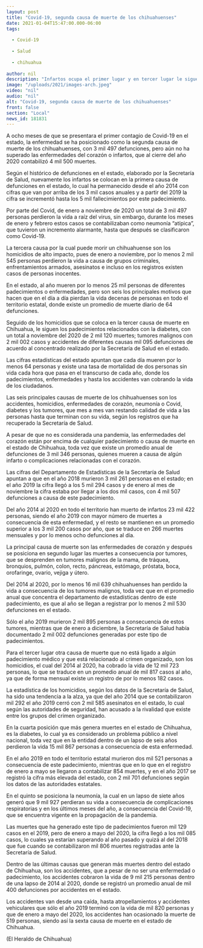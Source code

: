 ```yaml
---
layout: post
title: "Covid-19, segunda causa de muerte de los chihuahuenses"
date: 2021-01-04T15:47:00.000-06:00
tags:
  
  - Covid-19
  
  - Salud
  
  - chihuahua
  
author: nil
description: "Infartos ocupa el primer lugar y en tercer lugar le siguen los homicidios"
image: "/uploads/2021/images-arch.jpeg"
video: "nil"
audio: "nil"
alt: "Covid-19, segunda causa de muerte de los chihuahuenses"
front: false
section: "Local"
news_id: 181831
---
```


A ocho meses de que se presentara el primer contagio de Covid-19 en el estado, la enfermedad se ha posicionado como la segunda causa de muerte de los chihuahuenses, con 3 mil 497 defunciones, pero aún no ha superado las enfermedades del corazón o infartos, que al cierre del año 2020 contabilizó 4 mil 500 muertes.

Según el histórico de defunciones en el estado, elaborado por la Secretaría de Salud, nuevamente los infartos se colocan en la primera causa de defunciones en el estado, lo cual ha permanecido desde el año 2014 con cifras que van por arriba de los 3 mil casos anuales y a partir del 2019 la cifra se incrementó hasta los 5 mil fallecimientos por este padecimiento.

Por parte del Covid, de enero a noviembre de 2020 un total de 3 mil 497 personas perdieron la vida a raíz del virus, sin embargo, durante los meses de enero y febrero estos casos se contabilizaban como neumonía “atípica”, que tuvieron un incremento alarmante, hasta que después se clasificaron como Covid-19.

La tercera causa por la cual puede morir un chihuahuense son los homicidios de alto impacto, pues de enero a noviembre, por lo menos 2 mil 545 personas perdieron la vida a causa de grupos criminales, enfrentamientos armados, asesinatos e incluso en los registros existen casos de personas inocentes.

En el estado, al año mueren por lo menos 25 mil personas de diferentes padecimientos o enfermedades, pero son seis los principales motivos que hacen que en el día a día pierdan la vida decenas de personas en todo el territorio estatal, donde existe un promedio de muerte diario de 64 defunciones.

Seguido de los homicidios que se coloca en la tercer causa de muerte en Chihuahua, le siguen los padecimientos relacionados con la diabetes, con un total a noviembre del 2020 de 2 mil 120 muertes; tumores malignos con 2 mil 002 casos y accidentes de diferentes causas mil 095 defunciones de acuerdo al concentrado realizado por la Secretaría de Salud en el estado.

Las cifras estadísticas del estado apuntan que cada día mueren por lo menos 64 personas y existe una tasa de mortalidad de dos personas sin vida cada hora que pasa en el transcurso de cada año, donde los padecimientos, enfermedades y hasta los accidentes van cobrando la vida de los ciudadanos.

Las seis principales causas de muerte de los chihuahuenses son los accidentes, homicidios, enfermedades de corazón, neumonía o Covid, diabetes y los tumores, que mes a mes van restando calidad de vida a las personas hasta que terminan con su vida, según los registros que ha recuperado la Secretaría de Salud.

A pesar de que no es considerada una pandemia, las enfermedades del corazón están por encima de cualquier padecimiento o causa de muerte en el estado de Chihuahua, toda vez que existe un promedio anual de defunciones de 3 mil 346 personas, quienes mueren a causa de algún infarto o complicaciones relacionadas con el corazón.

Las cifras del Departamento de Estadísticas de la Secretaría de Salud apuntan a que en el año 2018 murieron 3 mil 261 personas en el estado; en el año 2019 la cifra llegó a los 5 mil 294 casos y de enero al mes de noviembre la cifra estaba por llegar a los dos mil casos, con 4 mil 507 defunciones a causa de este padecimiento.

Del año 2014 al 2020 en todo el territorio han muerto de infartos 23 mil 422 personas, siendo el año 2019 con mayor número de muertes a consecuencia de esta enfermedad, y el resto se mantienen en un promedio superior a los 3 mil 200 casos por año, que se traduce en 266 muertes mensuales y por lo menos ocho defunciones al día.

La principal causa de muerte son las enfermedades de corazón y después se posiciona en segundo lugar las muertes a consecuencia por tumores, que se desprenden en tumores malignos de la mama, de tráquea, bronquios, pulmón, colon, recto, páncreas, estómago, próstata, boca, orofaringe, ovario, vejiga y útero.

Del 2014 al 2020, por lo menos 16 mil 639 chihuahuenses han perdido la vida a consecuencia de los tumores malignos, toda vez que en el promedio anual que concentra el departamento de estadísticas dentro de este padecimiento, es que al año se llegan a registrar por lo menos 2 mil 530 defunciones en el estado.

Sólo el año 2019 murieron 2 mil 895 personas a consecuencia de estos tumores, mientras que de enero a diciembre, la Secretaría de Salud había documentado 2 mil 002 defunciones generadas por este tipo de padecimientos.

Para el tercer lugar otra causa de muerte que no está ligado a algún padecimiento médico y que está relacionado al crimen organizado, son los homicidios, el cual del 2014 al 2020, ha cobrado la vida de 12 mil 723 personas, lo que se traduce en un promedio anual de mil 817 casos al año, ya que de forma mensual existe un registro de por lo menos 182 casos.

La estadística de los homicidios, según los datos de la Secretaría de Salud, ha sido una tendencia a la alza, ya que del año 2014 que se contabilizaron mil 292 el año 2019 cerró con 2 mil 585 asesinatos en el estado, lo cual según las autoridades de seguridad, han acusado a la rivalidad que existe entre los grupos del crimen organizado.

En la cuarta posición que más genera muertes en el estado de Chihuahua, es la diabetes, lo cual ya es considerado un problema público a nivel nacional, toda vez que en la entidad dentro de un lapso de seis años perdieron la vida 15 mil 867 personas a consecuencia de esta enfermedad.

En el año 2019 en todo el territorio estatal murieron dos mil 521 personas a consecuencia de este padecimiento, mientras que en lo que en el registro de enero a mayo se llegaron a contabilizar 854 muertes, y en el año 2017 se registró la cifra más elevada del estado, con 2 mil 701 defunciones según los datos de las autoridades estatales.

En el quinto se posiciona la neumonía, la cual en un lapso de siete años generó que 9 mil 927 perdieran su vida a consecuencia de complicaciones respiratorias y en los últimos meses del año, a consecuencia del Covid-19, que se encuentra vigente en la propagación de la pandemia.

Las muertes que ha generado este tipo de padecimientos fueron mil 129 casos en el 2019, pero de enero a mayo del 2020, la cifra llegó a los mil 085 casos, lo cuales ya estarían superando al año pasado y quizá al del 2018 que fue cuando se contabilizaron mil 806 muertes registradas ante la Secretaría de Salud.

Dentro de las últimas causas que generan más muertes dentro del estado de Chihuahua, son los accidentes, que a pesar de no ser una enfermedad o padecimiento, los accidentes cobraron la vida de 9 mil 215 personas dentro de una lapso de 2014 al 2020, donde se registró un promedio anual de mil 400 defunciones por accidentes en el estado.

Los accidentes van desde una caída, hasta atropellamientos y accidentes vehiculares que sólo el año 2019 terminó con la vida de mil 820 personas y que de enero a mayo del 2020, los accidentes han ocasionado la muerte de 519 personas, siendo así la sexta causa de muerte en el estado de Chihuahua.

(El Heraldo de Chihuahua)